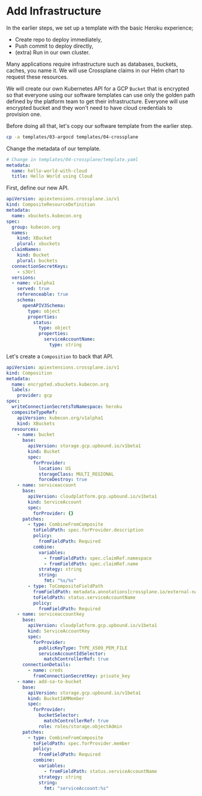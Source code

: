 # Add Infrastructure

In the earlier steps, we set up a template with the basic Heroku experience;
* Create repo to deploy immediately,
* Push commit to deploy directly,
* (extra) Run in our own cluster.

Many applications require infrastructure such as databases, buckets, caches, you
name it. We will use Crossplane claims in our Helm chart to request these
resources.

We will create our own Kubernetes API for a GCP `Bucket` that is encrypted so
that everyone using our software templates can use only the golden path defined
by the platform team to get their infrastructure. Everyone will use encrypted
bucket and they won't need to have cloud credentials to provision one.


Before doing all that, let's copy our software template from the earlier step.
```bash
cp -a templates/03-argocd templates/04-crossplane
```

Change the metadata of our template.
```yaml
# Change in templates/04-crossplane/template.yaml
metadata:
  name: hello-world-with-cloud
  title: Hello World using Cloud
```


First, define our new API.
```yaml
apiVersion: apiextensions.crossplane.io/v1
kind: CompositeResourceDefinition
metadata:
  name: xbuckets.kubecon.org
spec:
  group: kubecon.org
  names:
    kind: XBucket
    plural: xbuckets
  claimNames:
    kind: Bucket
    plural: buckets
  connectionSecretKeys:
    - s3Url
  versions:
  - name: v1alpha1
    served: true
    referenceable: true
    schema:
      openAPIV3Schema:
        type: object
        properties:
          status:
            type: object
            properties:
              serviceAccountName:
                type: string
```

Let's create a `Composition` to back that API.

```yaml
apiVersion: apiextensions.crossplane.io/v1
kind: Composition
metadata:
  name: encrypted.xbuckets.kubecon.org
  labels:
    provider: gcp
spec:
  writeConnectionSecretsToNamespace: heroku
  compositeTypeRef:
    apiVersion: kubecon.org/v1alpha1
    kind: XBuckets
  resources:
    - name: bucket
      base:
        apiVersion: storage.gcp.upbound.io/v1beta1
        kind: Bucket
        spec:
          forProvider:
            location: US
            storageClass: MULTI_REGIONAL
            forceDestroy: true
    - name: serviceaccount
      base:
        apiVersion: cloudplatform.gcp.upbound.io/v1beta1
        kind: ServiceAccount
        spec:
          forProvider: {}
      patches:
        - type: CombineFromComposite
          toFieldPath: spec.forProvider.description
          policy:
            fromFieldPath: Required
          combine:
            variables:
              - fromFieldPath: spec.claimRef.namespace
              - fromFieldPath: spec.claimRef.name
            strategy: string
            string:
              fmt: "%s/%s"
        - type: ToCompositeFieldPath
          fromFieldPath: metadata.annotations[crossplane.io/external-name]
          toFieldPath: status.serviceAccountName
          policy:
            fromFieldPath: Required
    - name: serviceaccountkey
      base:
        apiVersion: cloudplatform.gcp.upbound.io/v1beta1
        kind: ServiceAccountKey
        spec:
          forProvider:
            publicKeyType: TYPE_X509_PEM_FILE
            serviceAccountIdSelector:
              matchControllerRef: true
      connectionDetails:
        - name: creds
          fromConnectionSecretKey: private_key
    - name: add-sa-to-bucket
      base:
        apiVersion: storage.gcp.upbound.io/v1beta1
        kind: BucketIAMMember
        spec:
          forProvider:
            bucketSelector:
              matchControllerRef: true
            role: roles/storage.objectAdmin
      patches:
        - type: CombineFromComposite
          toFieldPath: spec.forProvider.member
          policy:
            fromFieldPath: Required
          combine:
            variables:
              - fromFieldPath: status.serviceAccountName
            strategy: string
            string:
              fmt: "serviceAccount:%s"
```